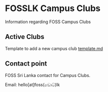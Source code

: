 # FOSSLK Campus Clubs
Information regarding FOSS Campus Clubs

## Active Clubs

<!-- * [University (SHORT_CODE)](cc/SHORT_CODE/YYYY-current.md) -->

Template to add a new campus club [template.md](template.md)

## Contact point
FOSS Sri Lanka contact for Campus Clubs. 

Email: hello[at]foss(ඩොට්)lk
